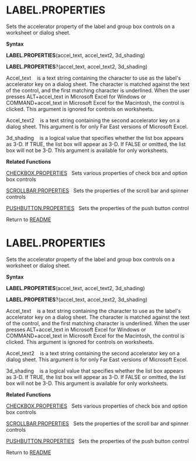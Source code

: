 # LABEL.PROPERTIES

Sets the accelerator property of the label and group box controls on a
worksheet or dialog sheet.

**Syntax**

**LABEL.PROPERTIES**(accel\_text, accel\_text2, 3d\_shading)

**LABEL.PROPERTIES**?(accel\_text, accel\_text2, 3d\_shading)

Accel\_text&nbsp;&nbsp;&nbsp;&nbsp;is a text string containing the
character to use as the label's accelerator key on a dialog sheet. The
character is matched against the text of the control, and the first
matching character is underlined. When the user presses ALT+accel\_text
in Microsoft Excel for Windows or COMMAND+accel\_text in Microsoft Excel
for the Macintosh, the control is clicked. This argument is ignored for
controls on worksheets.

Accel\_text2&nbsp;&nbsp;&nbsp;&nbsp;is a text string containing the
second accelerator key on a dialog sheet. This argument is for only Far
East versions of Microsoft Excel.

3d\_shading&nbsp;&nbsp;&nbsp;&nbsp;is a logical value that specifies
whether the list box appears as 3-D. If TRUE, the list box will appear
as 3-D. If FALSE or omitted, the list box will not be 3-D. This argument
is available for only worksheets.

**Related Functions**

[CHECKBOX.PROPERTIES](CHECKBOX.PROPERTIES.md)&nbsp;&nbsp;&nbsp;Sets various properties of check
box and option box controls

[SCROLLBAR.PROPERTIES](SCROLLBAR.PROPERTIES.md)&nbsp;&nbsp;&nbsp;Sets the properties of the scroll
bar and spinner controls

[PUSHBUTTON.PROPERTIES](PUSHBUTTON.PROPERTIES.md)&nbsp;&nbsp;&nbsp;Sets the properties of the push
button control



Return to [README](README.md#L)

# LABEL.PROPERTIES

Sets the accelerator property of the label and group box controls on a
worksheet or dialog sheet.

**Syntax**

**LABEL.PROPERTIES**(accel\_text, accel\_text2, 3d\_shading)

**LABEL.PROPERTIES**?(accel\_text, accel\_text2, 3d\_shading)

Accel\_text&nbsp;&nbsp;&nbsp;&nbsp;is a text string containing the
character to use as the label's accelerator key on a dialog sheet. The
character is matched against the text of the control, and the first
matching character is underlined. When the user presses ALT+accel\_text
in Microsoft Excel for Windows or COMMAND+accel\_text in Microsoft Excel
for the Macintosh, the control is clicked. This argument is ignored for
controls on worksheets.

Accel\_text2&nbsp;&nbsp;&nbsp;&nbsp;is a text string containing the
second accelerator key on a dialog sheet. This argument is for only Far
East versions of Microsoft Excel.

3d\_shading&nbsp;&nbsp;&nbsp;&nbsp;is a logical value that specifies
whether the list box appears as 3-D. If TRUE, the list box will appear
as 3-D. If FALSE or omitted, the list box will not be 3-D. This argument
is available for only worksheets.

**Related Functions**

[CHECKBOX.PROPERTIES](CHECKBOX.PROPERTIES.md)&nbsp;&nbsp;&nbsp;Sets various properties of check
box and option box controls

[SCROLLBAR.PROPERTIES](SCROLLBAR.PROPERTIES.md)&nbsp;&nbsp;&nbsp;Sets the properties of the scroll
bar and spinner controls

[PUSHBUTTON.PROPERTIES](PUSHBUTTON.PROPERTIES.md)&nbsp;&nbsp;&nbsp;Sets the properties of the push
button control



Return to [README](README.md#L)

